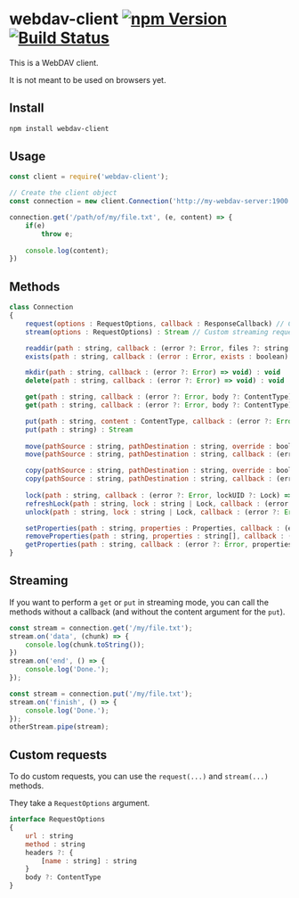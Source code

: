 # webdav-client [![npm Version](https://img.shields.io/npm/v/webdav-client.svg)](https://www.npmjs.com/package/webdav-client) [![Build Status](https://travis-ci.org/OpenMarshal/npm-WebDAV-Client.svg?branch=master)](https://travis-ci.org/OpenMarshal/npm-WebDAV-Client)

This is a WebDAV client.

It is not meant to be used on browsers yet.

## Install

```bash
npm install webdav-client
```

## Usage

```javascript
const client = require('webdav-client');

// Create the client object
const connection = new client.Connection('http://my-webdav-server:1900');

connection.get('/path/of/my/file.txt', (e, content) => {
    if(e)
        throw e;
    
    console.log(content);
})
```

## Methods

```javascript
class Connection
{
    request(options : RequestOptions, callback : ResponseCallback) // Custom request
    stream(options : RequestOptions) : Stream // Custom streaming request

    readdir(path : string, callback : (error ?: Error, files ?: string[]) => void) : void
    exists(path : string, callback : (error : Error, exists : boolean) => void) : void

    mkdir(path : string, callback : (error ?: Error) => void) : void
    delete(path : string, callback : (error ?: Error) => void) : void

    get(path : string, callback : (error ?: Error, body ?: ContentType) => void) : void
    get(path : string, callback : (error ?: Error, body ?: ContentType) => void) : Stream

    put(path : string, content : ContentType, callback : (error ?: Error) => void) : void
    put(path : string) : Stream
    
    move(pathSource : string, pathDestination : string, override : boolean, callback : (error ?: Error) => void) : void
    move(pathSource : string, pathDestination : string, callback : (error ?: Error) => void) : void

    copy(pathSource : string, pathDestination : string, override : boolean, callback : (error ?: Error) => void) : void
    copy(pathSource : string, pathDestination : string, callback : (error ?: Error) => void) : void
    
    lock(path : string, callback : (error ?: Error, lockUID ?: Lock) => void) : void
    refreshLock(path : string, lock : string | Lock, callback : (error ?: Error) => void) : void
    unlock(path : string, lock : string | Lock, callback : (error ?: Error) => void) : void

    setProperties(path : string, properties : Properties, callback : (error ?: Error) => void) : void
    removeProperties(path : string, properties : string[], callback : (error ?: Error) => void) : void
    getProperties(path : string, callback : (error ?: Error, properties ?: Properties) => void) : void
}
```

## Streaming

If you want to perform a `get` or `put` in streaming mode, you can call the methods without a callback (and without the content argument for the `put`).

```javascript
const stream = connection.get('/my/file.txt');
stream.on('data', (chunk) => {
    console.log(chunk.toString());
})
stream.on('end', () => {
    console.log('Done.');
});
```

```javascript
const stream = connection.put('/my/file.txt');
stream.on('finish', () => {
    console.log('Done.');
});
otherStream.pipe(stream);
```

## Custom requests

To do custom requests, you can use the `request(...)` and `stream(...)` methods.

They take a `RequestOptions` argument.

```javascript
interface RequestOptions
{
    url : string
    method : string
    headers ?: {
        [name : string] : string
    }
    body ?: ContentType
}
```
